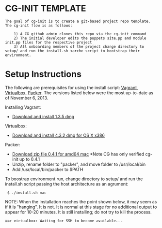 CG-INIT TEMPLATE
================

	The goal of cg-init is to create a git-based project repo template. The cg-init flow is as follows:

        1) A CG github admin clones this repo via the cg-init command
        2) The initial developer edits the puppets site.pp and module init.pp files for the respective project
        3) All onboarding members of the project change directory to setup/ and run the install.sh <arch> script to bootstrap their environment.

Setup Instructions
==================

The following are prerequisites for using the install script: [Vagrant](http://www.vagrantup.com/), [Virtualbox](https://www.virtualbox.org/), [Packer](http://www.packer.io/). The versions listed below were the most up-to-date as of November 6, 2013.

Installing Vagrant:

- [Download and install 1.3.5 dmg](http://downloads.vagrantup.com/)

Virtualbox:

- [Download and install 4.3.2 dmg for OS X x386](https://www.virtualbox.org/wiki/Downloads)

Packer:

- [Download zip file 0.4.1 for amd64 mac](https://dl.bintray.com/mitchellh/packer/0.4.1_darwin_amd64.zip) *Note CG has only verified cg-init up to 0.4.1
- Unzip, rename folder to "packer", and move folder to /usr/local/bin
- Add /usr/local/bin/packer to $PATH


To boostrap environment run, change directory to setup/ and run the install.sh script passing the host architecture as an agrument:

     $ ./install.sh mac
     
NOTE: When the  installation reaches the point shown below, it may seem as if it is "hanging". It is not. It is normal at this stage for no additional output to appear for 10-20 minutes. It is still installing; do not try to kill the process.

    ==> virtualbox: Waiting for SSH to become available...
